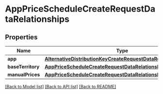 # AppPriceScheduleCreateRequestDataRelationships

## Properties
Name | Type | Description | Notes
------------ | ------------- | ------------- | -------------
**app** | [**AlternativeDistributionKeyCreateRequestDataRelationshipsApp**](AlternativeDistributionKeyCreateRequestDataRelationshipsApp.md) |  | 
**baseTerritory** | [**AppPriceScheduleCreateRequestDataRelationshipsBaseTerritory**](AppPriceScheduleCreateRequestDataRelationshipsBaseTerritory.md) |  | 
**manualPrices** | [**AppPriceScheduleCreateRequestDataRelationshipsManualPrices**](AppPriceScheduleCreateRequestDataRelationshipsManualPrices.md) |  | 

[[Back to Model list]](../README.md#documentation-for-models) [[Back to API list]](../README.md#documentation-for-api-endpoints) [[Back to README]](../README.md)


